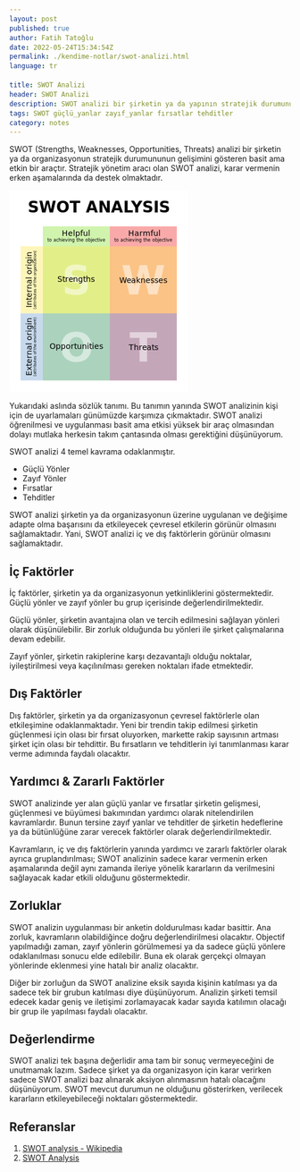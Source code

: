 ```yaml
---
layout: post
published: true
author: Fatih Tatoğlu
date: 2022-05-24T15:34:54Z
permalink: ./kendime-notlar/swot-analizi.html
language: tr

title: SWOT Analizi
header: SWOT Analizi
description: SWOT analizi bir şirketin ya da yapının stratejik durumunu gösteren, uygulanması basit ama etkisi yüksek bir araçtır.
tags: SWOT güçlü_yanlar zayıf_yanlar fırsatlar tehditler
category: notes
---
```


SWOT (Strengths, Weaknesses, Opportunities, Threats) analizi bir şirketin ya da organizasyonun stratejik durumununun gelişimini gösteren basit ama etkin bir araçtır. Stratejik yönetim aracı olan SWOT analizi, karar vermenin erken aşamalarında da destek olmaktadır.

![Notlar](../../image/swot.png)

Yukarıdaki aslında sözlük tanımı. Bu tanımın yanında SWOT analizinin kişi için de uyarlamaları günümüzde karşımıza çıkmaktadır. SWOT analizi öğrenilmesi ve uygulanması basit ama etkisi yüksek bir araç olmasından dolayı mutlaka herkesin takım çantasında olması gerektiğini düşünüyorum.

SWOT analizi 4 temel kavrama odaklanmıştır.

- Güçlü Yönler
- Zayıf Yönler
- Fırsatlar
- Tehditler

SWOT analizi şirketin ya da organizasyonun üzerine uygulanan ve değişime adapte olma başarısını da etkileyecek çevresel etkilerin görünür olmasını sağlamaktadır. Yani, SWOT analizi iç ve dış faktörlerin görünür olmasını sağlamaktadır.

## İç Faktörler

İç faktörler, şirketin ya da organizasyonun yetkinliklerini göstermektedir. Güçlü yönler ve zayıf yönler bu grup içerisinde değerlendirilmektedir.

Güçlü yönler, şirketin avantajına olan ve tercih edilmesini sağlayan yönleri olarak düşünülebilir. Bir zorluk olduğunda bu yönleri ile şirket çalışmalarına devam edebilir.

Zayıf yönler, şirketin rakiplerine karşı dezavantajlı olduğu noktalar, iyileştirilmesi veya kaçılınılması gereken noktaları ifade etmektedir.

## Dış Faktörler

Dış faktörler, şirketin ya da organizasyonun çevresel faktörlerle olan etkileşimine odaklanmaktadır. Yeni bir trendin takip edilmesi şirketin güçlenmesi için olası bir fırsat oluyorken, markette rakip sayısının artması şirket için olası bir tehdittir. Bu fırsatların ve tehditlerin iyi tanımlanması karar verme adımında faydalı olacaktır.

## Yardımcı & Zararlı Faktörler

SWOT analizinde yer alan güçlü yanlar ve fırsatlar şirketin gelişmesi, güçlenmesi ve büyümesi bakımından yardımcı olarak nitelendirilen kavramlardır. Bunun tersine zayıf yanlar ve tehditler de şirketin hedeflerine ya da bütünlüğüne zarar verecek faktörler olarak değerlendirilmektedir.

Kavramların, iç ve dış faktörlerin yanında yardımcı ve zararlı faktörler olarak ayrıca gruplandırılması; SWOT analizinin sadece karar vermenin erken aşamalarında değil aynı zamanda ileriye yönelik kararların da verilmesini sağlayacak kadar etkili olduğunu göstermektedir.

## Zorluklar

SWOT analizin uygulanması bir anketin doldurulması kadar basittir. Ana zorluk, kavramların olabildiğince doğru değerlendirilmesi olacaktır. Objectif yapılmadığı zaman, zayıf yönlerin görülmemesi ya da sadece güçlü yönlere odaklanılması sonucu elde edilebilir. Buna ek olarak gerçekçi olmayan yönlerinde eklenmesi yine hatalı bir analiz olacaktır.

Diğer bir zorluğun da SWOT analizine eksik sayıda kişinin katılması ya da sadece tek bir grubun katılması diye düşünüyorum. Analizin şirketi temsil edecek kadar geniş ve iletişimi zorlamayacak kadar sayıda katılımın olacağı bir grup ile yapılması faydalı olacaktır.

## Değerlendirme

SWOT analizi tek başına değerlidir ama tam bir sonuç vermeyeceğini de unutmamak lazım. Sadece şirket ya da organizasyon için karar verirken sadece SWOT analizi baz alınarak aksiyon alınmasının hatalı olacağını düşünüyorum. SWOT mevcut durumun ne olduğunu gösterirken, verilecek kararların etkileyebileceği noktaları göstermektedir.

## Referanslar

1. [SWOT analysis - Wikipedia](https://upload.wikimedia.org/wikipedia/commons/0/0b/SWOT_en.svg)
2. [SWOT Analysis](https://archive.org/details/encyclopediaofci0000unse_o0h4/page/444/mode/2up)
